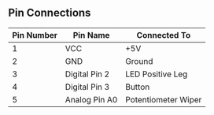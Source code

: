 ## Pin Connections

| Pin Number | Pin Name      | Connected To      |
|------------|---------------|-------------------|
| 1          | VCC           | +5V               |
| 2          | GND           | Ground            |
| 3          | Digital Pin 2 | LED Positive Leg  |
| 4          | Digital Pin 3 | Button            |
| 5          | Analog Pin A0 | Potentiometer Wiper |







